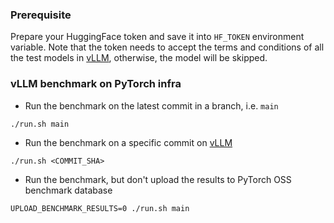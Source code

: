 ### Prerequisite

Prepare your HuggingFace token and save it into `HF_TOKEN` environment
variable. Note that the token needs to accept the terms and conditions
of all the test models in
[vLLM](https://github.com/vllm-project/vllm/tree/main/.buildkite/nightly-benchmarks/tests),
otherwise, the model will be skipped.

### vLLM benchmark on PyTorch infra

* Run the benchmark on the latest commit in a branch, i.e. `main`

```
./run.sh main
```

* Run the benchmark on a specific commit on [vLLM](https://github.com/vllm-project/vllm)

```
./run.sh <COMMIT_SHA>
```

* Run the benchmark, but don't upload the results to PyTorch OSS
  benchmark database

```
UPLOAD_BENCHMARK_RESULTS=0 ./run.sh main
```
